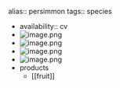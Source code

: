alias:: persimmon
tags:: species

- availability:: cv
- ![image.png](https://peach-geographical-bat-397.mypinata.cloud/ipfs/QmbUoZqinF2wMPg4RkDPhyEVfcYis3Jk1u1GiC7NwaCahi)
- ![image.png](https://peach-geographical-bat-397.mypinata.cloud/ipfs/QmVXF2RUvdjpbFW9MLAmFfhCEQcSvCWc1pA5orHr9Feyy1)
- ![image.png](https://peach-geographical-bat-397.mypinata.cloud/ipfs/QmW1k2xzTEGa7BemwgbQjGNsMduQmdhzWjinPQzFihD46D)
- ![image.png](https://peach-geographical-bat-397.mypinata.cloud/ipfs/QmPtLiYY3sS3LSdu4phPkUYKsGkKhAh1dskTCNiok1ayCY)
- products
	- [[fruit]]